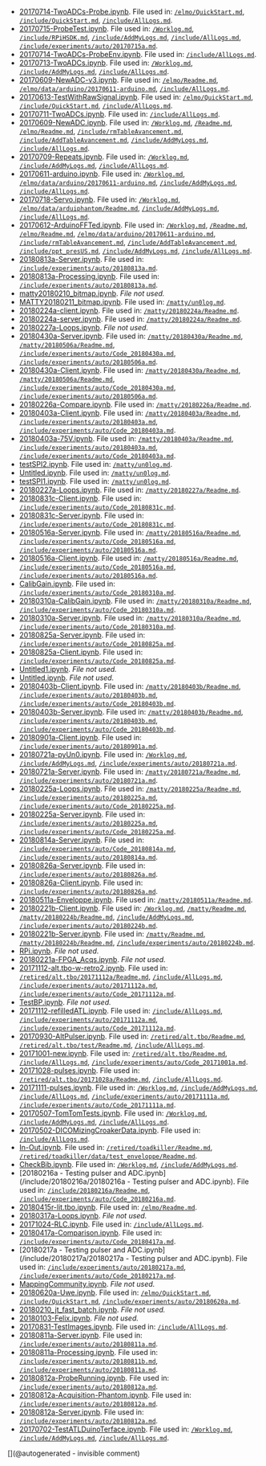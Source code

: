 * [20170714-TwoADCs-Probe.ipynb](/elmo/data/20170714-TwoADCs-Probe.ipynb). File used in: [`/elmo/QuickStart.md`](/elmo/QuickStart.md), [`/include/QuickStart.md`](/include/QuickStart.md), [`/include/AllLogs.md`](/include/AllLogs.md).
* [20170715-ProbeTest.ipynb](/elmo/data/20170715-ProbeTest.ipynb). File used in: [`/Worklog.md`](/Worklog.md), [`/include/RPiHSDK.md`](/include/RPiHSDK.md), [`/include/AddMyLogs.md`](/include/AddMyLogs.md), [`/include/AllLogs.md`](/include/AllLogs.md), [`/include/experiments/auto/20170715a.md`](/include/experiments/auto/20170715a.md).
* [20170714-TwoADCs-ProbeEnv.ipynb](/elmo/data/20170714-TwoADCs-ProbeEnv.ipynb). File used in: [`/include/AllLogs.md`](/include/AllLogs.md).
* [20170713-TwoADCs.ipynb](/elmo/data/20170713-TwoADCs.ipynb). File used in: [`/Worklog.md`](/Worklog.md), [`/include/AddMyLogs.md`](/include/AddMyLogs.md), [`/include/AllLogs.md`](/include/AllLogs.md).
* [20170609-NewADC-v3.ipynb](/elmo/data/20170609-NewADC-v3.ipynb). File used in: [`/elmo/Readme.md`](/elmo/Readme.md), [`/elmo/data/arduino/20170611-arduino.md`](/elmo/data/arduino/20170611-arduino.md), [`/include/AllLogs.md`](/include/AllLogs.md).
* [20170613-TestWithRawSignal.ipynb](/elmo/data/20170613-TestWithRawSignal.ipynb). File used in: [`/elmo/QuickStart.md`](/elmo/QuickStart.md), [`/include/QuickStart.md`](/include/QuickStart.md), [`/include/AllLogs.md`](/include/AllLogs.md).
* [20170711-TwoADCs.ipynb](/elmo/data/20170711-TwoADCs.ipynb). File used in: [`/include/AllLogs.md`](/include/AllLogs.md).
* [20170609-NewADC.ipynb](/elmo/data/20170609-NewADC.ipynb). File used in: [`/Worklog.md`](/Worklog.md), [`/Readme.md`](/Readme.md), [`/elmo/Readme.md`](/elmo/Readme.md), [`/include/rmTableAvancement.md`](/include/rmTableAvancement.md), [`/include/AddTableAvancement.md`](/include/AddTableAvancement.md), [`/include/AddMyLogs.md`](/include/AddMyLogs.md), [`/include/AllLogs.md`](/include/AllLogs.md).
* [20170709-Repeats.ipynb](/elmo/data/arduiprobe/20170709-Repeats.ipynb). File used in: [`/Worklog.md`](/Worklog.md), [`/include/AddMyLogs.md`](/include/AddMyLogs.md), [`/include/AllLogs.md`](/include/AllLogs.md).
* [20170611-arduino.ipynb](/elmo/data/arduino/20170611-arduino.ipynb). File used in: [`/Worklog.md`](/Worklog.md), [`/elmo/data/arduino/20170611-arduino.md`](/elmo/data/arduino/20170611-arduino.md), [`/include/AddMyLogs.md`](/include/AddMyLogs.md), [`/include/AllLogs.md`](/include/AllLogs.md).
* [20170718-Servo.ipynb](/elmo/data/arduiphantom/20170718-Servo.ipynb). File used in: [`/Worklog.md`](/Worklog.md), [`/elmo/data/arduiphantom/Readme.md`](/elmo/data/arduiphantom/Readme.md), [`/include/AddMyLogs.md`](/include/AddMyLogs.md), [`/include/AllLogs.md`](/include/AllLogs.md).
* [20170612-ArduinoFFTed.ipynb](/elmo/data/arduinoffset/20170612-ArduinoFFTed.ipynb). File used in: [`/Worklog.md`](/Worklog.md), [`/Readme.md`](/Readme.md), [`/elmo/Readme.md`](/elmo/Readme.md), [`/elmo/data/arduino/20170611-arduino.md`](/elmo/data/arduino/20170611-arduino.md), [`/include/rmTableAvancement.md`](/include/rmTableAvancement.md), [`/include/AddTableAvancement.md`](/include/AddTableAvancement.md), [`/include/ppt_presUS.md`](/include/ppt_presUS.md), [`/include/AddMyLogs.md`](/include/AddMyLogs.md), [`/include/AllLogs.md`](/include/AllLogs.md).
* [20180813a-Server.ipynb](/matty/20180813a/20180813a-Server.ipynb). File used in: [`/include/experiments/auto/20180813a.md`](/include/experiments/auto/20180813a.md).
* [20180813a-Processing.ipynb](/matty/20180813a/20180813a-Processing.ipynb). File used in: [`/include/experiments/auto/20180813a.md`](/include/experiments/auto/20180813a.md).
* [matty20180210_bitmap.ipynb](/matty/prog_flash/matty20180210_bitmap.ipynb). _File not used._
* [MATTY20180211_bitmap.ipynb](/matty/prog_flash/MATTY20180211_bitmap.ipynb). File used in: [`/matty/un0log.md`](/matty/un0log.md).
* [20180224a-client.ipynb](/matty/20180224a/20180224a-client.ipynb). File used in: [`/matty/20180224a/Readme.md`](/matty/20180224a/Readme.md).
* [20180224a-server.ipynb](/matty/20180224a/20180224a-server.ipynb). File used in: [`/matty/20180224a/Readme.md`](/matty/20180224a/Readme.md).
* [20180227a-Loops.ipynb](/matty/v0.1/images/20180227/20180227a-Loops.ipynb). _File not used._
* [20180430a-Server.ipynb](/matty/20180430a/20180430a-Server.ipynb). File used in: [`/matty/20180430a/Readme.md`](/matty/20180430a/Readme.md), [`/matty/20180506a/Readme.md`](/matty/20180506a/Readme.md), [`/include/experiments/auto/Code_20180430a.md`](/include/experiments/auto/Code_20180430a.md), [`/include/experiments/auto/20180506a.md`](/include/experiments/auto/20180506a.md).
* [20180430a-Client.ipynb](/matty/20180430a/20180430a-Client.ipynb). File used in: [`/matty/20180430a/Readme.md`](/matty/20180430a/Readme.md), [`/matty/20180506a/Readme.md`](/matty/20180506a/Readme.md), [`/include/experiments/auto/Code_20180430a.md`](/include/experiments/auto/Code_20180430a.md), [`/include/experiments/auto/20180506a.md`](/include/experiments/auto/20180506a.md).
* [20180226a-Compare.ipynb](/matty/20180226a/20180226a-Compare.ipynb). File used in: [`/matty/20180226a/Readme.md`](/matty/20180226a/Readme.md).
* [20180403a-Client.ipynb](/matty/20180403a/20180403a-Client.ipynb). File used in: [`/matty/20180403a/Readme.md`](/matty/20180403a/Readme.md), [`/include/experiments/auto/20180403a.md`](/include/experiments/auto/20180403a.md), [`/include/experiments/auto/Code_20180403a.md`](/include/experiments/auto/Code_20180403a.md).
* [20180403a-75V.ipynb](/matty/20180403a/20180403a-75V.ipynb). File used in: [`/matty/20180403a/Readme.md`](/matty/20180403a/Readme.md), [`/include/experiments/auto/20180403a.md`](/include/experiments/auto/20180403a.md), [`/include/experiments/auto/Code_20180403a.md`](/include/experiments/auto/Code_20180403a.md).
* [testSPI2.ipynb](/matty/SPI/testSPI2.ipynb). File used in: [`/matty/un0log.md`](/matty/un0log.md).
* [Untitled.ipynb](/matty/SPI/Untitled.ipynb). File used in: [`/matty/un0log.md`](/matty/un0log.md).
* [testSPI1.ipynb](/matty/SPI/testSPI1.ipynb). File used in: [`/matty/un0log.md`](/matty/un0log.md).
* [20180227a-Loops.ipynb](/matty/20180227a/20180227a-Loops.ipynb). File used in: [`/matty/20180227a/Readme.md`](/matty/20180227a/Readme.md).
* [20180831c-Client.ipynb](/matty/20180831c/20180831c-Client.ipynb). File used in: [`/include/experiments/auto/Code_20180831c.md`](/include/experiments/auto/Code_20180831c.md).
* [20180831c-Server.ipynb](/matty/20180831c/20180831c-Server.ipynb). File used in: [`/include/experiments/auto/Code_20180831c.md`](/include/experiments/auto/Code_20180831c.md).
* [20180516a-Server.ipynb](/matty/20180516a/20180516a-Server.ipynb). File used in: [`/matty/20180516a/Readme.md`](/matty/20180516a/Readme.md), [`/include/experiments/auto/Code_20180516a.md`](/include/experiments/auto/Code_20180516a.md), [`/include/experiments/auto/20180516a.md`](/include/experiments/auto/20180516a.md).
* [20180516a-Client.ipynb](/matty/20180516a/20180516a-Client.ipynb). File used in: [`/matty/20180516a/Readme.md`](/matty/20180516a/Readme.md), [`/include/experiments/auto/Code_20180516a.md`](/include/experiments/auto/Code_20180516a.md), [`/include/experiments/auto/20180516a.md`](/include/experiments/auto/20180516a.md).
* [CalibGain.ipynb](/matty/20180310a/CalibGain.ipynb). File used in: [`/include/experiments/auto/Code_20180310a.md`](/include/experiments/auto/Code_20180310a.md).
* [20180310a-CalibGain.ipynb](/matty/20180310a/20180310a-CalibGain.ipynb). File used in: [`/matty/20180310a/Readme.md`](/matty/20180310a/Readme.md), [`/include/experiments/auto/Code_20180310a.md`](/include/experiments/auto/Code_20180310a.md).
* [20180310a-Server.ipynb](/matty/20180310a/20180310a-Server.ipynb). File used in: [`/matty/20180310a/Readme.md`](/matty/20180310a/Readme.md), [`/include/experiments/auto/Code_20180310a.md`](/include/experiments/auto/Code_20180310a.md).
* [20180825a-Server.ipynb](/matty/20180825a/20180825a-Server.ipynb). File used in: [`/include/experiments/auto/Code_20180825a.md`](/include/experiments/auto/Code_20180825a.md).
* [20180825a-Client.ipynb](/matty/20180825a/20180825a-Client.ipynb). File used in: [`/include/experiments/auto/Code_20180825a.md`](/include/experiments/auto/Code_20180825a.md).
* [Untitled1.ipynb](/matty/un0_test_a/Untitled1.ipynb). _File not used._
* [Untitled.ipynb](/matty/un0_test_a/Untitled.ipynb). _File not used._
* [20180403b-Client.ipynb](/matty/20180403b/20180403b-Client.ipynb). File used in: [`/matty/20180403b/Readme.md`](/matty/20180403b/Readme.md), [`/include/experiments/auto/20180403b.md`](/include/experiments/auto/20180403b.md), [`/include/experiments/auto/Code_20180403b.md`](/include/experiments/auto/Code_20180403b.md).
* [20180403b-Server.ipynb](/matty/20180403b/20180403b-Server.ipynb). File used in: [`/matty/20180403b/Readme.md`](/matty/20180403b/Readme.md), [`/include/experiments/auto/20180403b.md`](/include/experiments/auto/20180403b.md), [`/include/experiments/auto/Code_20180403b.md`](/include/experiments/auto/Code_20180403b.md).
* [20180901a-Client.ipynb](/matty/20180901a/20180901a-Client.ipynb). File used in: [`/include/experiments/auto/20180901a.md`](/include/experiments/auto/20180901a.md).
* [20180721a-pyUn0.ipynb](/matty/20180721a/20180721a-pyUn0.ipynb). File used in: [`/Worklog.md`](/Worklog.md), [`/include/AddMyLogs.md`](/include/AddMyLogs.md), [`/include/experiments/auto/20180721a.md`](/include/experiments/auto/20180721a.md).
* [20180721a-Server.ipynb](/matty/20180721a/20180721a-Server.ipynb). File used in: [`/matty/20180721a/Readme.md`](/matty/20180721a/Readme.md), [`/include/experiments/auto/20180721a.md`](/include/experiments/auto/20180721a.md).
* [20180225a-Loops.ipynb](/matty/20180225a/20180225a-Loops.ipynb). File used in: [`/matty/20180225a/Readme.md`](/matty/20180225a/Readme.md), [`/include/experiments/auto/20180225a.md`](/include/experiments/auto/20180225a.md), [`/include/experiments/auto/Code_20180225a.md`](/include/experiments/auto/Code_20180225a.md).
* [20180225a-Server.ipynb](/matty/20180225a/20180225a-Server.ipynb). File used in: [`/include/experiments/auto/20180225a.md`](/include/experiments/auto/20180225a.md), [`/include/experiments/auto/Code_20180225a.md`](/include/experiments/auto/Code_20180225a.md).
* [20180814a-Server.ipynb](/matty/20180814a/20180814a-Server.ipynb). File used in: [`/include/experiments/auto/Code_20180814a.md`](/include/experiments/auto/Code_20180814a.md), [`/include/experiments/auto/20180814a.md`](/include/experiments/auto/20180814a.md).
* [20180826a-Server.ipynb](/matty/20180826a/20180826a-Server.ipynb). File used in: [`/include/experiments/auto/20180826a.md`](/include/experiments/auto/20180826a.md).
* [20180826a-Client.ipynb](/matty/20180826a/20180826a-Client.ipynb). File used in: [`/include/experiments/auto/20180826a.md`](/include/experiments/auto/20180826a.md).
* [20180511a-Enveloppe.ipynb](/matty/20180511a/20180511a-Enveloppe.ipynb). File used in: [`/matty/20180511a/Readme.md`](/matty/20180511a/Readme.md).
* [20180221b-Client.ipynb](/matty/20180224b/20180221b-Client.ipynb). File used in: [`/Worklog.md`](/Worklog.md), [`/matty/Readme.md`](/matty/Readme.md), [`/matty/20180224b/Readme.md`](/matty/20180224b/Readme.md), [`/include/AddMyLogs.md`](/include/AddMyLogs.md), [`/include/experiments/auto/20180224b.md`](/include/experiments/auto/20180224b.md).
* [20180221b-Server.ipynb](/matty/20180224b/20180221b-Server.ipynb). File used in: [`/matty/Readme.md`](/matty/Readme.md), [`/matty/20180224b/Readme.md`](/matty/20180224b/Readme.md), [`/include/experiments/auto/20180224b.md`](/include/experiments/auto/20180224b.md).
* [RPi.ipynb](/matty/images/20180221a/RPi.ipynb). _File not used._
* [20180221a-FPGA_Acqs.ipynb](/matty/images/20180221a/20180221a-FPGA_Acqs.ipynb). _File not used._
* [20171112-alt.tbo-w-retro2.ipynb](/retired/alt.tbo/20171112a/20171112-alt.tbo-w-retro2.ipynb). File used in: [`/retired/alt.tbo/20171112a/Readme.md`](/retired/alt.tbo/20171112a/Readme.md), [`/include/AllLogs.md`](/include/AllLogs.md), [`/include/experiments/auto/20171112a.md`](/include/experiments/auto/20171112a.md), [`/include/experiments/auto/Code_20171112a.md`](/include/experiments/auto/Code_20171112a.md).
* [TestBP.ipynb](/retired/alt.tbo/20171112b/TestBP.ipynb). _File not used._
* [20171112-refilledATL.ipynb](/retired/alt.tbo/20171112b/20171112-refilledATL.ipynb). File used in: [`/include/AllLogs.md`](/include/AllLogs.md), [`/include/experiments/auto/20171112a.md`](/include/experiments/auto/20171112a.md), [`/include/experiments/auto/Code_20171112a.md`](/include/experiments/auto/Code_20171112a.md).
* [20170930-AltPulser.ipynb](/retired/alt.tbo/test/20170930-AltPulser.ipynb). File used in: [`/retired/alt.tbo/Readme.md`](/retired/alt.tbo/Readme.md), [`/retired/alt.tbo/test/Readme.md`](/retired/alt.tbo/test/Readme.md), [`/include/AllLogs.md`](/include/AllLogs.md).
* [20171001-new.ipynb](/retired/alt.tbo/20171001a/20171001-new.ipynb). File used in: [`/retired/alt.tbo/Readme.md`](/retired/alt.tbo/Readme.md), [`/include/AllLogs.md`](/include/AllLogs.md), [`/include/experiments/auto/Code_20171001a.md`](/include/experiments/auto/Code_20171001a.md).
* [20171028-pulses.ipynb](/retired/alt.tbo/20171028a/20171028-pulses.ipynb). File used in: [`/retired/alt.tbo/20171028a/Readme.md`](/retired/alt.tbo/20171028a/Readme.md), [`/include/AllLogs.md`](/include/AllLogs.md).
* [20171111-pulses.ipynb](/retired/alt.tbo/20171111a/20171111-pulses.ipynb). File used in: [`/Worklog.md`](/Worklog.md), [`/include/AddMyLogs.md`](/include/AddMyLogs.md), [`/include/AllLogs.md`](/include/AllLogs.md), [`/include/experiments/auto/20171111a.md`](/include/experiments/auto/20171111a.md), [`/include/experiments/auto/Code_20171111a.md`](/include/experiments/auto/Code_20171111a.md).
* [20170507-TomTomTests.ipynb](/retired/tomtom/20170507-TomTomTests.ipynb). File used in: [`/Worklog.md`](/Worklog.md), [`/include/AddMyLogs.md`](/include/AddMyLogs.md), [`/include/AllLogs.md`](/include/AllLogs.md).
* [20170502-DICOMizingCroakerData.ipynb](/retired/croaker/data/20161217/20170502-DICOMizingCroakerData.ipynb). File used in: [`/include/AllLogs.md`](/include/AllLogs.md).
* [In-Out.ipynb](/retired/toadkiller/data/test_enveloppe/In-Out.ipynb). File used in: [`/retired/toadkiller/Readme.md`](/retired/toadkiller/Readme.md), [`/retired/toadkiller/data/test_enveloppe/Readme.md`](/retired/toadkiller/data/test_enveloppe/Readme.md).
* [CheckBib.ipynb](/include/biblio/bib/CheckBib.ipynb). File used in: [`/Worklog.md`](/Worklog.md), [`/include/AddMyLogs.md`](/include/AddMyLogs.md).
* [20180216a - Testing pulser and ADC.ipynb](/include/20180216a/20180216a - Testing pulser and ADC.ipynb). File used in: [`/include/20180216a/Readme.md`](/include/20180216a/Readme.md), [`/include/experiments/auto/Code_20180216a.md`](/include/experiments/auto/Code_20180216a.md).
* [20180415r-lit.tbo.ipynb](/include/20180415r/20180415r-lit.tbo.ipynb). File used in: [`/elmo/Readme.md`](/elmo/Readme.md).
* [20180317a-Loops.ipynb](/include/bard/exp1/20180317a-Loops.ipynb). _File not used._
* [20171024-RLC.ipynb](/include/RLC/20171024-RLC.ipynb). File used in: [`/include/AllLogs.md`](/include/AllLogs.md).
* [20180417a-Comparison.ipynb](/include/20180417a/20180417a-Comparison.ipynb). File used in: [`/include/experiments/auto/Code_20180417a.md`](/include/experiments/auto/Code_20180417a.md).
* [20180217a - Testing pulser and ADC.ipynb](/include/20180217a/20180217a - Testing pulser and ADC.ipynb). File used in: [`/include/experiments/auto/20180217a.md`](/include/experiments/auto/20180217a.md), [`/include/experiments/auto/Code_20180217a.md`](/include/experiments/auto/Code_20180217a.md).
* [MappingCommunity.ipynb](/include/community/MappingCommunity.ipynb). _File not used._
* [20180620a-Uwe.ipynb](/include/community/Uwe/20180620a/20180620a-Uwe.ipynb). File used in: [`/elmo/QuickStart.md`](/elmo/QuickStart.md), [`/include/QuickStart.md`](/include/QuickStart.md), [`/include/experiments/auto/20180620a.md`](/include/experiments/auto/20180620a.md).
* [20180210_jt_fast_batch.ipynb](/include/community/Felix/20180208/20180210_jt_fast_batch.ipynb). _File not used._
* [20180103-Felix.ipynb](/include/community/Felix/20180103a/20180103-Felix.ipynb). _File not used._
* [20170831-TestImages.ipynb](/include/images/20170831-TestImages.ipynb). File used in: [`/include/AllLogs.md`](/include/AllLogs.md).
* [20180811a-Server.ipynb](/include/images/kretzaw145ba/20180811a/20180811a-Server.ipynb). File used in: [`/include/experiments/auto/20180811a.md`](/include/experiments/auto/20180811a.md).
* [20180811a-Processing.ipynb](/include/images/kretzaw145ba/20180811a/20180811a-Processing.ipynb). File used in: [`/include/experiments/auto/20180811b.md`](/include/experiments/auto/20180811b.md), [`/include/experiments/auto/20180811a.md`](/include/experiments/auto/20180811a.md).
* [20180812a-ProbeRunning.ipynb](/include/images/kretzaw145ba/20180812a/20180812a-ProbeRunning.ipynb). File used in: [`/include/experiments/auto/20180812a.md`](/include/experiments/auto/20180812a.md).
* [20180812a-Acquisition-Phantom.ipynb](/include/images/kretzaw145ba/20180812a/20180812a-Acquisition-Phantom.ipynb). File used in: [`/include/experiments/auto/20180812a.md`](/include/experiments/auto/20180812a.md).
* [20180812a-Server.ipynb](/include/images/kretzaw145ba/20180812a/20180812a-Server.ipynb). File used in: [`/include/experiments/auto/20180812a.md`](/include/experiments/auto/20180812a.md).
* [20170702-TestATLDuinoTerface.ipynb](/retroATL3/data/20170702-TestATLDuinoTerface.ipynb). File used in: [`/Worklog.md`](/Worklog.md), [`/include/AddMyLogs.md`](/include/AddMyLogs.md), [`/include/AllLogs.md`](/include/AllLogs.md).


[](@autogenerated - invisible comment)